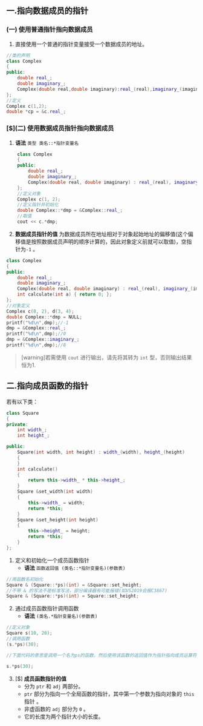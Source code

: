 ## 一.指向数据成员的指针
### (一) 使用普通指针指向数据成员
1.	直接使用一个普通的指针变量接受一个数据成员的地址。
```c++
//类的声明
class Complex 
{
public:
	double real_;
	double imaginary_;
	Complex(double real,double imaginary):real_(real),imaginary_(imaginary){}
};
//定义
Complex c(1,2);
double *cp = &c.real_;
```
### \[$\](二) 使用数据成员指针指向数据成员
1.	**语法** `类型 类名::*指针变量名`
```c++
    class Complex
    {
    public:
        double real_;
        double imaginary_;
        Complex(double real, double imaginary) : real_(real), imaginary_(imaginary) {}
    };
    //定义对象
    Complex c(1, 2);
    //定义指针并初始化
    double Complex::*dmp = &Complex::real_;
    //取值
    cout << c.*dmp;
```
2.	**数据成员指针的值** 为数据成员所在地址相对于对象起始地址的偏移值(这个偏移值是按照数据成员声明的顺序计算的，因此对象定义前就可以取值)，空指针为`-1` 。
```c++
class Complex
{
public:
    double real_;
    double imaginary_;
    Complex(double real, double imaginary) : real_(real), imaginary_(imaginary) {}
    int calculate(int a) { return 0; };
};
//对象定义
Complex c(8, 2), d(3, 4);
double Complex::*dmp = NULL;
printf("%d\n",dmp);//-1
dmp = &Complex::real_;
printf("%d\n",dmp);//0
dmp = &Complex::imaginary_;
printf("%d\n",dmp);//8
```
>[warning]若需使用 `cout` 进行输出，请先将其转为 `int` 型，否则输出结果恒为1.

## 二.指向成员函数的指针
若有以下类：
```c++
class Square
{
private:
    int width_;
    int height_;

public:
    Square(int width, int height) : width_(width), height_(height)
    {
    }
    int calculate()
    {
        return this->width_ * this->height_;
    }
    Square &set_width(int width)
    {
        this->width_ = width;
        return *this;
    }
    Square &set_height(int height)
    {
        this->height_ = height;
        return *this;
    }
};
```
1.	定义和初始化一个成员函数指针
	+	**语法** `函数返回值 (类名::*指针变量名)(参数表)`
```c++
//用函数名初始化
Square & (Square::*ps)(int) = &Square::set_height;
//不带 & 的写法不是标准写法，部分编译器有可能报错(如VS2019会报C3867)
Square & (Square::*ps)(int) = Square::set_height;
```
2.	通过成员函数指针调用函数
	+	**语法** `(类名.*指针变量名)(参数表)`
```c++
//定义对象
Square s(10, 20);
//调用函数
(s.*ps)(30);

//下面代码的意思是调用一个名为ps的函数，然后使用该函数的返回值作为指针指向成员运算符(.*)的运算对象。然而ps并不是一个函数，因此代码将发生错误。

s.*ps(30);
```

3.	[$] **成员函数指针的值** 
	+	分为 `ptr` 和 `adj` 两部分。
	+	`ptr` 部分为指向一个全局函数的指针，其中第一个参数为指向对象的 `this` 指针 。
	+	非虚函数的 `adj` 部分为 `0` 。
	+	它的长度为两个指针大小的长度。